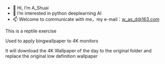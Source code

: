 - 👋 Hi, I’m A_Shuai
- 👀 I’m interested in python deeplearning AI
- 📫 Welcome to communicate with me，my e-mail：w_as_d@163.com

This is a reptile exercise

Used to apply bingwallpaper to 4K monitors

It will download the 4K Wallpaper of the day to the original folder and replace the original low definition wallpaper
